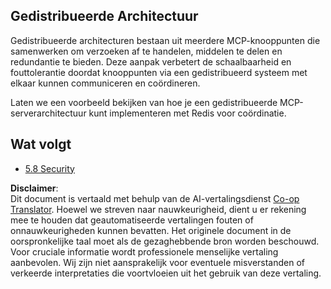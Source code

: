 <!--
CO_OP_TRANSLATOR_METADATA:
{
  "original_hash": "cd973a4e381337c6a3ac2443e7548e63",
  "translation_date": "2025-07-14T02:31:28+00:00",
  "source_file": "05-AdvancedTopics/mcp-scaling/README.md",
  "language_code": "nl"
}
-->
## Gedistribueerde Architectuur

Gedistribueerde architecturen bestaan uit meerdere MCP-knooppunten die samenwerken om verzoeken af te handelen, middelen te delen en redundantie te bieden. Deze aanpak verbetert de schaalbaarheid en fouttolerantie doordat knooppunten via een gedistribueerd systeem met elkaar kunnen communiceren en coördineren.

Laten we een voorbeeld bekijken van hoe je een gedistribueerde MCP-serverarchitectuur kunt implementeren met Redis voor coördinatie.

## Wat volgt

- [5.8 Security](../mcp-security/README.md)

**Disclaimer**:  
Dit document is vertaald met behulp van de AI-vertalingsdienst [Co-op Translator](https://github.com/Azure/co-op-translator). Hoewel we streven naar nauwkeurigheid, dient u er rekening mee te houden dat geautomatiseerde vertalingen fouten of onnauwkeurigheden kunnen bevatten. Het originele document in de oorspronkelijke taal moet als de gezaghebbende bron worden beschouwd. Voor cruciale informatie wordt professionele menselijke vertaling aanbevolen. Wij zijn niet aansprakelijk voor eventuele misverstanden of verkeerde interpretaties die voortvloeien uit het gebruik van deze vertaling.